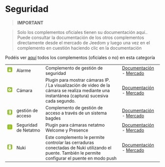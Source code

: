 
# Seguridad


>**IMPORTANT**

>Solo los complementos oficiales tienen su documentación aquí.. Puede consultar la documentación de los otros complementos directamente desde el mercado de Jeedom y luego una vez en el complemento en cuestión haciendo clic en la documentación


Podéis ver [aquí](https://market.jeedom.com/index.php?v=d&p=market&type=plugin&categorie=security) todos los complementos (oficiales o no) en esta categoría

| | | | |
|--- | --- | --- | ---|
|<img src="alarm/alarm_icon.png" width="100" />|Alarme|Complemento de gestión de seguridad|[Documentación](alarm/index.md) - [Mercado](https://market.jeedom.com/index.php?v=d&p=market_display&id=26)|
|<img src="camera/camera_icon.png" width="100" />|Cámara|Plugin para mostrar cámaras IP.<br>/ La visualización de video de la cámara se realiza mediante una instantánea (captura) sucesiva cada segundo.|[Documentación](camera/index.md) - [Mercado](https://market.jeedom.com/index.php?v=d&p=market_display&id=70)|
|<img src="gestAccess/gestAccess_icon.png" width="100" />|gestión de acceso|Complemento de gestión de acceso a través de un sistema bagdes|[Documentación](gestAccess/index.md) - [Mercado](https://market.jeedom.com/index.php?v=d&p=market_display&id=3686)|
|<img src="netatmoWelcome/netatmoWelcome_icon.png" width="100" />|Seguridad de Netatmo|Plugin para cámaras netatmo Welcome y Presence|[Documentación](netatmoWelcome/index.md) - [Mercado](https://market.jeedom.com/index.php?v=d&p=market_display&id=1967)|
|<img src="nuki/nuki_icon.png" width="100" />|Nuki|Este complemento le permite controlar las cerraduras conectadas de Nuki utilizando el puente. También le permite configurar el puente en modo push|[Documentación](nuki/index.md) - [Mercado](https://market.jeedom.com/index.php?v=d&p=market_display&id=2819)|
